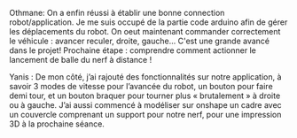 Othmane: On a enfin réussi à établir une bonne connection robot/application. 
         Je me suis occupé de la partie code arduino afin de gérer les déplacements du robot. 
         On oeut maintenant commander correctement le véhicule : avancer reculer, droite, gauche...
         C'est une grande avancé dans le projet!
         Prochaine étape : comprendre comment actionner le lancement de balle du nerf à distance !
       
Yanis : De mon côté, j’ai rajouté des fonctionnalités sur notre application, à savoir 3 modes de vitesse pour l’avancée du robot,
        un bouton pour faire demi tour, et un bouton braquer pour tourner plus « brutalement » à droite ou à gauche.
        J’ai aussi commencé à modéliser sur onshape un cadre avec un couvercle comprenant un support pour notre nerf, 
         pour une impression 3D à la prochaine séance. 
